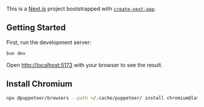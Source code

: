 This is a [Next.js](https://nextjs.org/) project bootstrapped with [`create-next-app`](https://github.com/vercel/next.js/tree/canary/packages/create-next-app).

## Getting Started

First, run the development server:

```bash
bun dev
```

Open [http://localhost:5173](http://localhost:5173) with your browser to see the result.

## Install Chromium

```bash
npx @puppeteer/browsers --path ~/.cache/puppeteer/ install chromium@latest
```
